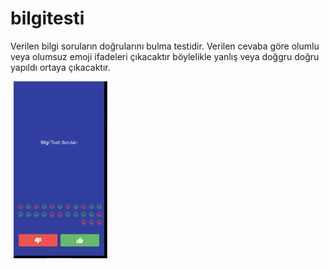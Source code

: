 # bilgitesti

Verilen bilgi soruların doğrularını bulma testidir. Verilen cevaba göre olumlu veya olumsuz emoji ifadeleri çıkacaktır böylelikle yanlış veya doğgru doğru yapıldı ortaya çıkacaktır.
<br>
<p float="left">
<img hspace="5" src="assets/readme-files/1.png" width="150" />

</p>
